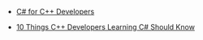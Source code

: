 
- [C# for C++ Developers](https://media.wiley.com/assets/264/22/0764557599_bonus_AppD.pdf)

- [10 Things C++ Developers Learning C# Should Know](http://geekswithblogs.net/BlackRabbitCoder/archive/2010/08/12/10-things-c-developers-learning-c-should-know.aspx)


